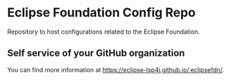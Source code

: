 # Eclipse Foundation Config Repo

Repository to host configurations related to the Eclipse Foundation.

## Self service of your GitHub organization

You can find more information at <https://eclipse-lsp4j.github.io/.eclipsefdn/>.
